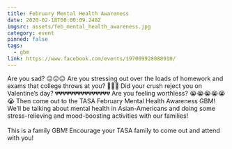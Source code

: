 ```yaml
---
title: February Mental Health Awareness
date: 2020-02-18T00:00:09.248Z
imgsrc: assets/feb_mental_health_awareness.jpg
category: event
pinned: false
tags:
  - gbm
link: https://www.facebook.com/events/197009928080910/
---
```

Are you sad? 😔😔😔 Are you stressing out over the loads of homework and exams that college throws at you? 📝📝📝 Did your crush reject you on Valentine’s day? 💔💔💔💔💔💔💔💔💔💔💔💔💔💔💔 Are you feeling worthless? 😭😭😭😭😭😭 Then come out to the TASA February Mental Health Awareness GBM! We’ll be talking about mental health in Asian-Americans and doing some stress-relieving and mood-boosting activities with our families!\
\
This is a family GBM! Encourage your TASA family to come out and attend with you!